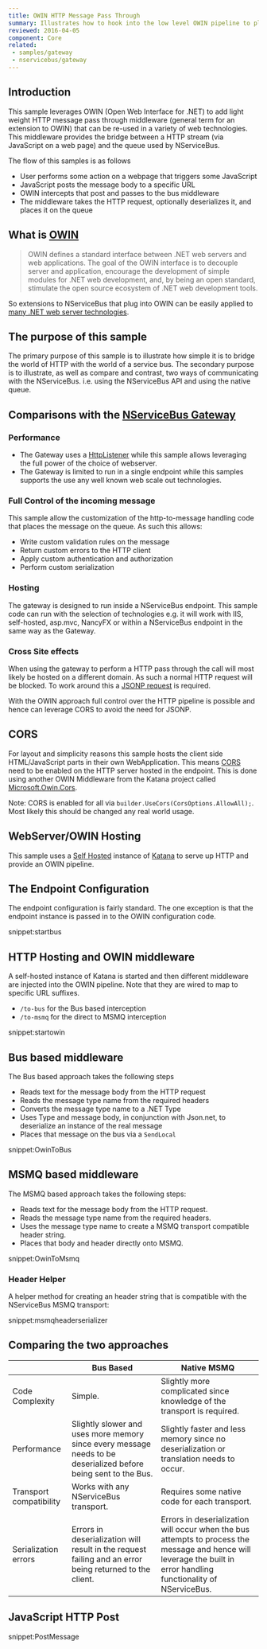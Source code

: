 ```yaml
---
title: OWIN HTTP Message Pass Through
summary: Illustrates how to hook into the low level OWIN pipeline to place message onto the bus or directly onto the queue
reviewed: 2016-04-05
component: Core
related:
 - samples/gateway
 - nservicebus/gateway
---
```



## Introduction

This sample leverages OWIN (Open Web Interface for .NET) to add light weight HTTP message pass through middleware (general term for an extension to OWIN) that can be re-used in a variety of web technologies. This middleware provides the bridge between a HTTP stream (via JavaScript on a web page) and the queue used by NServiceBus.

The flow of this samples is as follows

 * User performs some action on a webpage that triggers some JavaScript
 * JavaScript posts the message body to a specific URL
 * OWIN intercepts that post and passes to the bus middleware
 * The middleware takes the HTTP request, optionally deserializes it, and places it on the queue


## What is [OWIN](http://owin.org/)

> OWIN defines a standard interface between .NET web servers and web applications. The goal of the OWIN interface is to decouple server and application, encourage the development of simple modules for .NET web development, and, by being an open standard, stimulate the open source ecosystem of .NET web development tools.

So extensions to NServiceBus that plug into OWIN can be easily applied to [many .NET web server technologies](http://owin.org/#projects).


## The purpose of this sample

The primary purpose of this sample is to illustrate how simple it is to bridge the world of HTTP with the world of a service bus. The secondary purpose is to illustrate, as well as compare and contrast, two ways of communicating with the NServiceBus. i.e. using the NServiceBus API and using the native queue.


## Comparisons with the [NServiceBus Gateway](/nservicebus/gateway)


### Performance

 * The Gateway uses a [HttpListener](https://msdn.microsoft.com/en-us/library/system.net.httplistener.aspx) while this sample allows leveraging the full power of the choice of webserver.
 * The Gateway is limited to run in a single endpoint while this samples supports the use any well known web scale out technologies.


### Full Control of the incoming message

This sample allow the customization of the http-to-message handling code that places the message on the queue. As such this allows:

 * Write custom validation rules on the message
 * Return custom errors to the HTTP client
 * Apply custom authentication and authorization
 * Perform custom serialization


### Hosting

The gateway is designed to run inside a NServiceBus endpoint. This sample code can run with the selection of technologies e.g. it will work with IIS, self-hosted, asp.mvc, NancyFX or within a NServiceBus endpoint in the same way as the Gateway.


### Cross Site effects

When using the gateway to perform a HTTP pass through the call will most likely be hosted on a different domain. As such a normal HTTP request will be blocked. To work around this a [JSONP request](https://en.wikipedia.org/wiki/JSONP) is required.

With the OWIN approach full control over the HTTP pipeline is possible and hence can leverage CORS to avoid the need for JSONP.


## CORS

For layout and simplicity reasons this sample hosts the client side HTML/JavaScript parts in their own WebApplication. This means [CORS](https://en.wikipedia.org/wiki/Cross-origin_resource_sharing) need to be enabled on the HTTP server hosted in the endpoint. This is done using another OWIN Middleware from the Katana project called [Microsoft.Owin.Cors](https://www.nuget.org/packages/Microsoft.Owin.Cors/).

Note: CORS is enabled for all via `builder.UseCors(CorsOptions.AllowAll);`. Most likely this should be changed any real world usage.


## WebServer/OWIN Hosting

This sample uses a [Self Hosted](https://katanaproject.codeplex.com/wikipage?title=Selfhosting) instance of [Katana](https://www.asp.net/aspnet/overview/owin-and-katana) to serve up HTTP and provide an OWIN pipeline.


## The Endpoint Configuration

The endpoint configuration is fairly standard. The one exception is that the endpoint instance is passed in to the OWIN configuration code.

snippet:startbus


## HTTP Hosting and OWIN middleware

A self-hosted instance of Katana is started and then different middleware are injected into the OWIN pipeline. Note that they are wired to map to specific URL suffixes.

 * `/to-bus` for the Bus based interception
 * `/to-msmq` for the direct to MSMQ interception

snippet:startowin


## Bus based middleware

The Bus based approach takes the following steps

 * Reads text for the message body from the HTTP request
 * Reads the message type name from the required headers
 * Converts the message type name to a .NET Type
 * Uses Type and message body, in conjunction with Json.net, to deserialize an instance of the real message
 * Places that message on the bus via a `SendLocal`

snippet:OwinToBus


## MSMQ based middleware

The MSMQ based approach takes the following steps:

 * Reads text for the message body from the HTTP request.
 * Reads the message type name from the required headers.
 * Uses the message type name to create a MSMQ transport compatible header string.
 * Places that body and header directly onto MSMQ.

snippet:OwinToMsmq


### Header Helper

A helper method for creating an header string that is compatible with the NServiceBus MSMQ transport:

snippet:msmqheaderserializer


## Comparing the two approaches

|| Bus Based | Native MSMQ
|-|-|-|
| Code Complexity | Simple. | Slightly more complicated since knowledge of the transport is required. |
| Performance | Slightly slower and uses more memory since every message needs to be deserialized before being sent to the Bus. | Slightly faster and less memory since no deserialization or translation needs to occur. |
| Transport compatibility | Works with any NServiceBus transport. | Requires some native code for each transport. |
| Serialization errors | Errors in deserialization will result in the request failing and an error being returned to the client. | Errors in deserialization will occur when the bus attempts to process the message and hence will leverage the built in error handling functionality of NServiceBus. |


## JavaScript HTTP Post

snippet:PostMessage